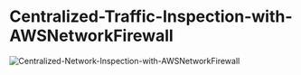 # Centralized-Traffic-Inspection-with-AWSNetworkFirewall


![Centralized-Network-Inspection-with-AWSNetworkFirewall](https://github.com/user-attachments/assets/b9e162b1-3d39-4b29-9b0e-fea514dd3c0c)
